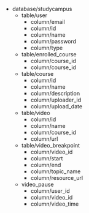- database/studycampus
  - table/user
    - column/email
	- column/id
	- column/name
	- column/password
	- column/type
  - table/enrolled_course
    - column/course_id
	- column/course_id
  - table/course
    - column/id
	- column/name
	- column/description
	- column/uploader_id
	- column/upload_date
  - table/video
    - column/id
	- column/name
	- column/course_id
	- column/url
  - table/video_breakpoint
    - column/video_id
	- column/start
	- column/end
	- column/topic_name
	- column/resource_url
  - video_pause
    - column/user_id
	- column/video_id
	- column/video_time
